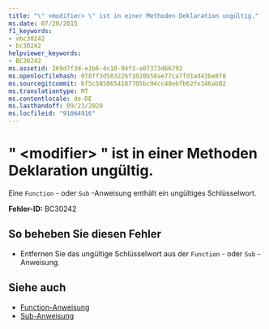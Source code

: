 ```yaml
---
title: "\" <modifier> \" ist in einer Methoden Deklaration ungültig."
ms.date: 07/20/2015
f1_keywords:
- vbc30242
- bc30242
helpviewer_keywords:
- BC30242
ms.assetid: 269d7f3d-e1b6-4c10-94f3-a07373d66792
ms.openlocfilehash: 078ff3d583226f1020b58ae77ca7fd1ad43be8f8
ms.sourcegitcommit: bf5c5850654187705bc94cc40ebfb62fe346ab02
ms.translationtype: MT
ms.contentlocale: de-DE
ms.lasthandoff: 09/23/2020
ms.locfileid: "91064916"
---
```

# <a name="modifier-is-not-valid-on-a-method-declaration"></a>" \<modifier> " ist in einer Methoden Deklaration ungültig.

Eine `Function` - oder `Sub` -Anweisung enthält ein ungültiges Schlüsselwort.  
  
 **Fehler-ID:** BC30242  
  
## <a name="to-correct-this-error"></a>So beheben Sie diesen Fehler  
  
- Entfernen Sie das ungültige Schlüsselwort aus der `Function` - oder `Sub` -Anweisung.  
  
## <a name="see-also"></a>Siehe auch

- [Function-Anweisung](../language-reference/statements/function-statement.md)
- [Sub-Anweisung](../language-reference/statements/sub-statement.md)
